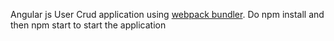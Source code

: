 Angular js User Crud application using [webpack bundler](http://webpack.github.io/). Do npm install and then npm start to start the application
